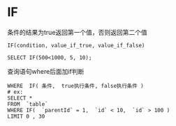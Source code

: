 # IF

条件的结果为true返回第一个值，否则返回第二个值

```shell
IF(condition, value_if_true, value_if_false)
```

```shell
SELECT IF(500<1000, 5, 10);
```

查询语句where后面加if判断

```
WHERE  IF( 条件,  true执行条件, false执行条件 )
# ex:
SELECT * 
FROM  `table` 
WHERE IF(  `parentId` = 1,  `id` < 10,  `id` > 100 ) 
LIMIT 0 , 30
```
